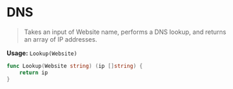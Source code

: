 # DNS  

> Takes an input of Website name, performs a DNS lookup, and returns an array of IP addresses.

**Usage:** `Lookup(Website)`  

```go
func Lookup(Website string) (ip []string) {
    return ip 
}
```  

